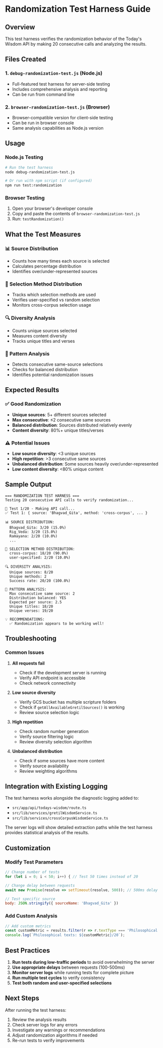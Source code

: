 # Randomization Test Harness Guide

## Overview
This test harness verifies the randomization behavior of the Today's Wisdom API by making 20 consecutive calls and analyzing the results.

## Files Created

### 1. `debug-randomization-test.js` (Node.js)
- Full-featured test harness for server-side testing
- Includes comprehensive analysis and reporting
- Can be run from command line

### 2. `browser-randomization-test.js` (Browser)
- Browser-compatible version for client-side testing
- Can be run in browser console
- Same analysis capabilities as Node.js version

## Usage

### Node.js Testing
```bash
# Run the test harness
node debug-randomization-test.js

# Or run with npm script (if configured)
npm run test:randomization
```

### Browser Testing
1. Open your browser's developer console
2. Copy and paste the contents of `browser-randomization-test.js`
3. Run: `testRandomization()`

## What the Test Measures

### 📊 Source Distribution
- Counts how many times each source is selected
- Calculates percentage distribution
- Identifies over/under-represented sources

### 🎯 Selection Method Distribution
- Tracks which selection methods are used
- Verifies user-specified vs random selection
- Monitors cross-corpus selection usage

### 🔍 Diversity Analysis
- Counts unique sources selected
- Measures content diversity
- Tracks unique titles and verses

### 🔬 Pattern Analysis
- Detects consecutive same-source selections
- Checks for balanced distribution
- Identifies potential randomization issues

## Expected Results

### ✅ Good Randomization
- **Unique sources**: 5+ different sources selected
- **Max consecutive**: ≤2 consecutive same sources
- **Balanced distribution**: Sources distributed relatively evenly
- **Content diversity**: 80%+ unique titles/verses

### ⚠️ Potential Issues
- **Low source diversity**: <3 unique sources
- **High repetition**: >3 consecutive same sources
- **Unbalanced distribution**: Some sources heavily over/under-represented
- **Low content diversity**: <80% unique content

## Sample Output

```
=== RANDOMIZATION TEST HARNESS ===
Testing 20 consecutive API calls to verify randomization...

🔄 Test 1/20 - Making API call...
✅ Test 1: { source: 'Bhagvad_Gita', method: 'cross-corpus', ... }

📊 SOURCE DISTRIBUTION:
  Bhagvad_Gita: 3/20 (15.0%)
  Rig_Veda: 3/20 (15.0%)
  Ramayana: 2/20 (10.0%)
  ...

🎯 SELECTION METHOD DISTRIBUTION:
  cross-corpus: 18/20 (90.0%)
  user-specified: 2/20 (10.0%)

🔍 DIVERSITY ANALYSIS:
  Unique sources: 8/20
  Unique methods: 2
  Success rate: 20/20 (100.0%)

🔬 PATTERN ANALYSIS:
  Max consecutive same source: 2
  Distribution balanced: YES
  Expected per source: 2.5
  Unique titles: 18/20
  Unique verses: 19/20

💡 RECOMMENDATIONS:
  ✅ Randomization appears to be working well!
```

## Troubleshooting

### Common Issues

1. **All requests fail**
   - Check if the development server is running
   - Verify API endpoint is accessible
   - Check network connectivity

2. **Low source diversity**
   - Verify GCS bucket has multiple scripture folders
   - Check if `getAllAvailableGretilSources()` is working
   - Review source selection logic

3. **High repetition**
   - Check random number generation
   - Verify source filtering logic
   - Review diversity selection algorithm

4. **Unbalanced distribution**
   - Check if some sources have more content
   - Verify source availability
   - Review weighting algorithms

## Integration with Existing Logging

The test harness works alongside the diagnostic logging added to:
- `src/app/api/todays-wisdom/route.ts`
- `src/lib/services/gretilWisdomService.ts`
- `src/lib/services/crossCorpusWisdomService.ts`

The server logs will show detailed extraction paths while the test harness provides statistical analysis of the results.

## Customization

### Modify Test Parameters
```javascript
// Change number of tests
for (let i = 0; i < 50; i++) { // Test 50 times instead of 20

// Change delay between requests
await new Promise(resolve => setTimeout(resolve, 500)); // 500ms delay

// Test specific source
body: JSON.stringify({ sourceName: 'Bhagvad_Gita' })
```

### Add Custom Analysis
```javascript
// Add custom metrics
const customMetric = results.filter(r => r.textType === 'Philosophical').length;
console.log(`Philosophical texts: ${customMetric}/20`);
```

## Best Practices

1. **Run tests during low-traffic periods** to avoid overwhelming the server
2. **Use appropriate delays** between requests (100-500ms)
3. **Monitor server logs** while running tests for complete picture
4. **Run multiple test cycles** to verify consistency
5. **Test both random and user-specified selections**

## Next Steps

After running the test harness:
1. Review the analysis results
2. Check server logs for any errors
3. Investigate any warnings or recommendations
4. Adjust randomization algorithms if needed
5. Re-run tests to verify improvements

